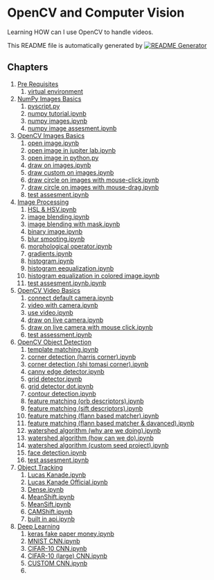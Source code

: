 
# OpenCV and Computer Vision

Learning HOW can I use OpenCV to handle videos.

This README file is automatically generated by [![README Generator](https://github.com/unchaptered/opencv-and-computer-vison/actions/workflows/generator-readme.yaml/badge.svg)](https://github.com/unchaptered/opencv-and-computer-vison/actions/workflows/generator-readme.yaml)

## Chapters

1. [Pre Requisites](./python/0_Pre_Requisites/README.md)
   1. [virtual environment](./python/0_Pre_Requisites/1_virtual_environment)
2. [NumPy Images Basics](./python/1_NumPy_Images_Basics/README.md)
   1. [pyscript.py](./python/1_NumPy_Images_Basics/1_pyscript.py)
   2. [numpy tutorial.ipynb](./python/1_NumPy_Images_Basics/2_numpy_tutorial.ipynb)
   3. [numpy images.ipynb](./python/1_NumPy_Images_Basics/3_numpy_images.ipynb)
   4. [numpy image assesment.ipynb](./python/1_NumPy_Images_Basics/4_numpy_image_assesment.ipynb)
3. [OpenCV Images Basics](./python/2_OpenCV_Images_Basics/README.md)
   1. [open image.ipynb](./python/2_OpenCV_Images_Basics/1_open_image.ipynb)
   2. [open image in jupiter lab.ipynb](./python/2_OpenCV_Images_Basics/2_open_image_in_jupiter_lab.ipynb)
   3. [open image in python.py](./python/2_OpenCV_Images_Basics/3_open_image_in_python.py)
   4. [draw on images.ipynb](./python/2_OpenCV_Images_Basics/4_draw_on_images.ipynb)
   5. [draw custom on images.ipynb](./python/2_OpenCV_Images_Basics/5_draw_custom_on_images.ipynb)
   6. [draw circle on images with mouse-click.ipynb](./python/2_OpenCV_Images_Basics/6_draw_circle_on_images_with_mouse-click.ipynb)
   7. [draw circle on images with mouse-drag.ipynb](./python/2_OpenCV_Images_Basics/7_draw_circle_on_images_with_mouse-drag.ipynb)
   8. [test assesment.ipynb](./python/2_OpenCV_Images_Basics/99_test_assesment.ipynb)
4. [Image Processing](./python/3_Image_Processing/README.md)
   1. [HSL & HSV.ipynb](./python/3_Image_Processing/01_HSL_&_HSV.ipynb)
   2. [image blending.ipynb](./python/3_Image_Processing/02_image_blending.ipynb)
   3. [image blending with mask.ipynb](./python/3_Image_Processing/03_image_blending_with_mask.ipynb)
   4. [binary image.ipynb](./python/3_Image_Processing/04_binary_image.ipynb)
   5. [blur smooting.ipynb](./python/3_Image_Processing/05_blur_smooting.ipynb)
   6. [morphological operator.ipynb](./python/3_Image_Processing/06_morphological_operator.ipynb)
   7. [gradients.ipynb](./python/3_Image_Processing/07_gradients.ipynb)
   8. [histogram.ipynb](./python/3_Image_Processing/08_histogram.ipynb)
   9. [histogram eequalization.ipynb](./python/3_Image_Processing/09_histogram_eequalization.ipynb)
   10. [histogram equalization in colored image.ipynb](./python/3_Image_Processing/10_histogram_equalization_in_colored_image.ipynb)
   11. [test assesment.ipynb.ipynb](./python/3_Image_Processing/11_test_assesment.ipynb.ipynb)
5. [OpenCV Video Basics](./python/4_OpenCV_Video_Basics/README.md)
   1. [connect default camera.ipynb](./python/4_OpenCV_Video_Basics/1_connect_default_camera.ipynb)
   2. [video with camera.ipynb](./python/4_OpenCV_Video_Basics/2.save_video_with_camera.ipynb)
   3. [use video.ipynb](./python/4_OpenCV_Video_Basics/3_use_video.ipynb)
   4. [draw on live camera.ipynb](./python/4_OpenCV_Video_Basics/4_draw_on_live_camera.ipynb)
   5. [draw on live camera with mouse click.ipynb](./python/4_OpenCV_Video_Basics/5_draw_on_live_camera_with_mouse_click.ipynb)
   6. [test assessment.ipynb](./python/4_OpenCV_Video_Basics/6_test_assessment.ipynb)
6. [OpenCV Object Detection](./python/5_OpenCV_Object_Detection/README.md)
   1. [template matching.ipynb](./python/5_OpenCV_Object_Detection/01_template_matching.ipynb)
   2. [corner detection (harris corner).ipynb](./python/5_OpenCV_Object_Detection/02_corner_detection_(harris_corner).ipynb)
   3. [corner detection (shi tomasi corner).ipynb](./python/5_OpenCV_Object_Detection/03_corner_detection_(shi_tomasi_corner).ipynb)
   4. [canny edge detector.ipynb](./python/5_OpenCV_Object_Detection/04_canny_edge_detector.ipynb)
   5. [grid detector.ipynb](./python/5_OpenCV_Object_Detection/05_grid_detector.ipynb)
   6. [grid detector dot.ipynb](./python/5_OpenCV_Object_Detection/06_grid_detector_dot.ipynb)
   7. [contour detection.ipynb](./python/5_OpenCV_Object_Detection/07_contour_detection.ipynb)
   8. [feature matching (orb descriptors).ipynb](./python/5_OpenCV_Object_Detection/08_feature_matching_(orb_descriptors).ipynb)
   9. [feature matching (sift descriptors).ipynb](./python/5_OpenCV_Object_Detection/09_feature_matching_(sift_descriptors).ipynb)
   10. [feature matching (flann based matcher).ipynb](./python/5_OpenCV_Object_Detection/10_feature_matching_(flann_based_matcher).ipynb)
   11. [feature matching (flann based matcher & davanced).ipynb](./python/5_OpenCV_Object_Detection/11_feature_matching_(flann_based_matcher_&_davanced).ipynb)
   12. [watershed algorithm (why are we doing).ipynb](./python/5_OpenCV_Object_Detection/12_watershed_algorithm_(why_are_we_doing).ipynb)
   13. [watershed algorithm (how can we do).ipynb](./python/5_OpenCV_Object_Detection/13_watershed_algorithm_(how_can_we_do).ipynb)
   14. [watershed algorithm (custom seed project).ipynb](./python/5_OpenCV_Object_Detection/14_watershed_algorithm_(custom_seed_project).ipynb)
   15. [face detection.ipynb](./python/5_OpenCV_Object_Detection/15_face_detection.ipynb)
   16. [test assesment.ipynb](./python/5_OpenCV_Object_Detection/16_test_assesment.ipynb)
7. [Object Tracking](./python/6_Object_Tracking/README.md)
   1. [Lucas Kanade.ipynb](./python/6_Object_Tracking/1_Lucas_Kanade.ipynb)
   2. [Lucas Kanade Official.ipynb](./python/6_Object_Tracking/2_Lucas_Kanade_Official.ipynb)
   3. [Dense.ipynb](./python/6_Object_Tracking/3_Dense.ipynb)
   4. [MeanShift.ipynb](./python/6_Object_Tracking/4_MeanShift.ipynb)
   5. [MeanSift.ipynb](./python/6_Object_Tracking/4_MeanSift.ipynb)
   6. [CAMShift.ipynb](./python/6_Object_Tracking/5_CAMShift.ipynb)
   7. [built in api.ipynb](./python/6_Object_Tracking/6_built_in_api.ipynb)
8. [Deep Learning](./python/7_Deep_Learning/README.md)
   1. [keras fake paper money.ipynb](./python/7_Deep_Learning/1_keras_fake_paper_money.ipynb)
   2. [MNIST CNN.ipynb](./python/7_Deep_Learning/2_MNIST_CNN.ipynb)
   3. [CIFAR-10 CNN.ipynb](./python/7_Deep_Learning/3_CIFAR-10_CNN.ipynb)
   4. [CIFAR-10 (large) CNN.ipynb](./python/7_Deep_Learning/4_CIFAR-10_(large)_CNN.ipynb)
   5. [CUSTOM CNN.ipynb](./python/7_Deep_Learning/5_CUSTOM_CNN.ipynb)
   6. [](./python/7_Deep_Learning/6-DL-CV-Assessment.ipynb)
